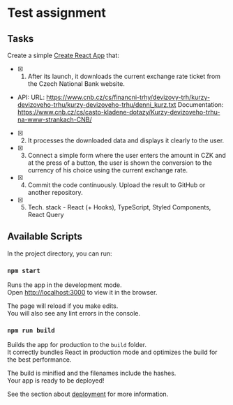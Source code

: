 # Test assignment

## Tasks

Create a simple [Create React App](https://github.com/facebook/create-react-app) that:

- [x] 1. After its launch, it downloads the current exchange rate ticket from the Czech National Bank website.
- API:
  URL: https://www.cnb.cz/cs/financni-trhy/devizovy-trh/kurzy-devizoveho-trhu/kurzy-devizoveho-trhu/denni_kurz.txt
  Documentation: https://www.cnb.cz/cs/casto-kladene-dotazy/Kurzy-devizoveho-trhu-na-www-strankach-CNB/
- [x] 2. It processes the downloaded data and displays it clearly to the user.
- [x] 3. Connect a simple form where the user enters the amount in CZK and at the press of a button, the user is shown the conversion to the currency of his choice using the current exchange rate.
- [x] 4. Commit the code continuously. Upload the result to GitHub or another repository.
- [x] 5. Tech. stack - React (+ Hooks), TypeScript, Styled Components, React Query

## Available Scripts

In the project directory, you can run:

### `npm start`

Runs the app in the development mode.\
Open [http://localhost:3000](http://localhost:3000) to view it in the browser.

The page will reload if you make edits.\
You will also see any lint errors in the console.

### `npm run build`

Builds the app for production to the `build` folder.\
It correctly bundles React in production mode and optimizes the build for the best performance.

The build is minified and the filenames include the hashes.\
Your app is ready to be deployed!

See the section about [deployment](https://facebook.github.io/create-react-app/docs/deployment) for more information.

